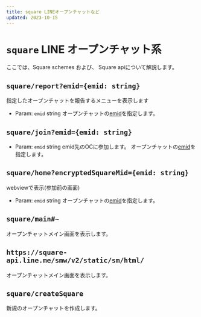 ```yaml
---
title: square LINEオープンチャットなど
updated: 2023-10-15
---
```

# `square` LINE オープンチャット系
ここでは、Square schemes および、 Square apiについて解説します。

## `square/report?emid={emid: string}`
指定したオープンチャットを報告するメニューを表示します
- Param: `emid` string
オープンチャットの[emid](../../words/emid)を指定します。

## `square/join?emid={emid: string}`
- Param: `emid` string
emid先のOCに参加します。
オープンチャットの[emid](../../words/emid)を指定します。

## `square/home?encryptedSquareMid={emid: string}`
webviewで表示(参加前の画面)
- Param: `emid` string
オープンチャットの[emid](../../words/emid)を指定します。

## `square/main#~`
オープンチャットメイン画面を表示します。

## `https://square-api.line.me/smw/v2/static/sm/html/`
オープンチャットメイン画面を表示します。

## `square/createSquare`
新規のオープンチャットを作成します。
